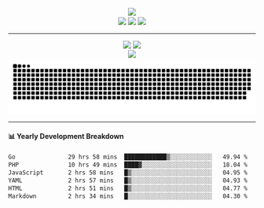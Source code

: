 <p align="center">
  <img src="https://readme-typing-svg.herokuapp.com?font=Fira+Code&pause=1000&color=FF69B4&center=true&vCenter=true&width=435&lines=%F0%9F%8F%B3%EF%B8%8F%E2%80%8D%E2%9A%A7%EF%B8%8F+BaiYi's+GitHub+Profile+%F0%9F%8F%B3%EF%B8%8F%E2%80%8D%E2%9A%A7%EF%B8%8F" />
  <br>
  <a href="https://mtf.wiki/"><img src="https://img.shields.io/static/v1?label=Gender&message=Male-To-Female&color=ff69b4&style=for-the-badge" /></a>
  <a href="https://github.com/WhiteElytra"><img src="https://img.shields.io/github/followers/WhiteElytra?label=github%20followers&logo=github&style=for-the-badge" /></a>
  <a href="https://twitter.com/WhiteElytra"><img src="https://img.shields.io/twitter/follow/WhiteElytra?label=twitter%20%40WhiteElytra&logo=twitter&style=for-the-badge" /></a>
</p>

-----

<p align="center">
  <img src="https://github-readme-stats.vercel.app/api?username=WhiteElytra&count_private=true&show_icons=true&theme=buefy" width="400" />
  <img src="https://streak-stats.demolab.com/?user=WhiteElytra" width="400" />
  <br>
  <img src="https://activity-graph.herokuapp.com/graph?username=WhiteElytra&theme=minimal" />
  <br>
  <img src="https://github.com/WhiteElytra/WhiteElytra/raw/output/github-contribution-grid-snake.svg" />
</p>

-----

#### 📊 Yearly Development Breakdown

<!--START_SECTION:waka-->

```text
Go               29 hrs 58 mins  ████████████▒░░░░░░░░░░░░   49.94 %
PHP              10 hrs 49 mins  ████▓░░░░░░░░░░░░░░░░░░░░   18.04 %
JavaScript       2 hrs 58 mins   █▒░░░░░░░░░░░░░░░░░░░░░░░   04.95 %
YAML             2 hrs 57 mins   █▒░░░░░░░░░░░░░░░░░░░░░░░   04.93 %
HTML             2 hrs 51 mins   █▒░░░░░░░░░░░░░░░░░░░░░░░   04.77 %
Markdown         2 hrs 34 mins   █░░░░░░░░░░░░░░░░░░░░░░░░   04.30 %
```

<!--END_SECTION:waka-->

